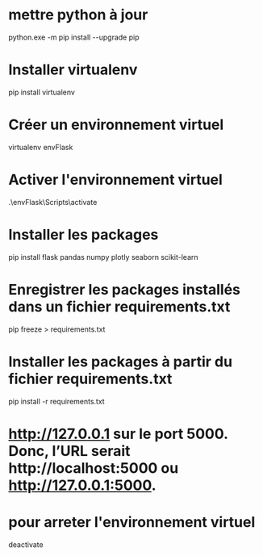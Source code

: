 # mettre python à jour
python.exe -m pip install --upgrade pip

# Installer virtualenv
pip install virtualenv

# Créer un environnement virtuel
virtualenv envFlask

# Activer l'environnement virtuel
.\envFlask\Scripts\activate

# Installer les packages
pip install flask pandas numpy plotly seaborn scikit-learn

# Enregistrer les packages installés dans un fichier requirements.txt
pip freeze > requirements.txt

# Installer les packages à partir du fichier requirements.txt
pip install -r requirements.txt

# http://127.0.0.1 sur le port 5000. Donc, l’URL serait http://localhost:5000 ou http://127.0.0.1:5000.

# pour arreter l'environnement virtuel
deactivate
